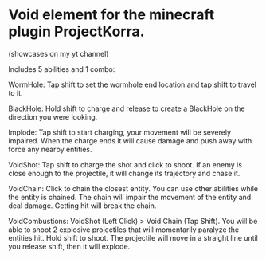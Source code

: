 # Void element for the minecraft plugin ProjectKorra.

(showcases on my yt channel)

Includes 5 abilities and 1 combo:

WormHole: Tap shift to set the wormhole end location and tap shift to travel to it.

BlackHole: Hold shift to charge and release to create a BlackHole on the direction you were looking.

Implode: Tap shift to start charging, your movement will be severely impaired. When the charge ends it will cause damage and push away with force any nearby entities.

VoidShot: Tap shift to charge the shot and click to shoot. If an enemy is close enough to the projectile, it will change its trajectory and chase it.

VoidChain: Click to chain the closest entity. You can use other abilities while the entity is chained. The chain will impair the movement of the entity and deal damage. Getting hit will break the chain.

VoidCombustions: VoidShot (Left Click) > Void Chain (Tap Shift). You will be able to shoot 2 explosive projectiles that will momentarily paralyze the entities hit. Hold shift to shoot. The projectile will move in a straight line until you release shift, then it will explode.
